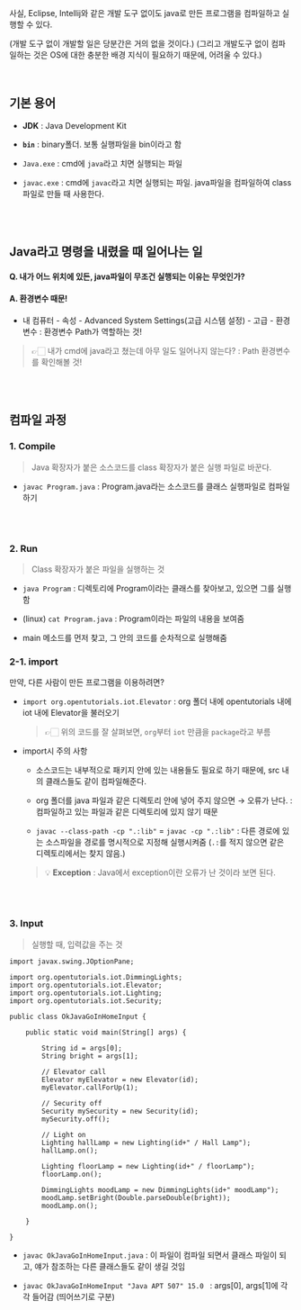 사실, Eclipse, Intellij와 같은 개발 도구 없이도 java로 만든 프로그램을 컴파일하고 실행할 수 있다.

(개발 도구 없이 개발할 일은 당분간은 거의 없을 것이다.)
(그리고 개발도구 없이 컴파일하는 것은 OS에 대한 충분한 배경 지식이 필요하기 때문에, 어려울 수 있다.)

<br>

## 기본 용어
- **JDK** : Java Development Kit

- **`bin`** : binary폴더. 보통 실행파일을 bin이라고 함

- `Java.exe` : cmd에 `java`라고 치면 실행되는 파일

- `javac.exe` : cmd에 `javac`라고 치면 실행되는 파일. java파일을 컴파일하여 class파일로 만들 때 사용한다.

<br><br>

## Java라고 명령을 내렸을 때 일어나는 일


#### Q. 내가 어느 위치에 있든, java파일이 무조건 실행되는 이유는 무엇인가?
#### A. 환경변수 때문!

- 내 컴퓨터 - 속성 - Advanced System Settings(고급 시스템 설정) - 고급 - 환경변수
: 환경변수 Path가 역할하는 것!

> 👉🏻 내가 cmd에 java라고 쳤는데 아무 일도 일어나지 않는다? : Path 환경변수를 확인해볼 것!


<br><br>


## 컴파일 과정

### 1. Compile
> Java 확장자가 붙은 소스코드를 class 확장자가 붙은 실행 파일로 바꾼다.

- `javac Program.java` : Program.java라는 소스코드를 클래스 실행파일로 컴파일하기

<br><br>


### 2. Run
> Class 확장자가 붙은 파일을 실행하는 것

- `java Program` : 디렉토리에 Program이라는 클래스를 찾아보고, 있으면 그를 실행함
- (linux) `cat Program.java` : Program이라는 파일의 내용을 보여줌

- main 메소드를 먼저 찾고, 그 안의 코드를 순차적으로 실행해줌


### 2-1. import

만약, 다른 사람이 만든 프로그램을 이용하려면?

- `import org.opentutorials.iot.Elevator` : org 폴더 내에 opentutorials 내에 iot 내에 Elevator을 불러오기

  > 👉🏻 위의 코드를 잘 살펴보면,  `org`부터 `iot` 만큼을 `package`라고 부름

- import시 주의 사항
  
  - 소스코드는 내부적으로 패키지 안에 있는 내용들도 필요로 하기 때문에, src 내의 클래스들도 같이 컴파일해준다.
  
  - org 폴더를 java 파일과 같은 디렉토리 안에 넣어 주지 않으면 → 오류가 난다. : 컴파일하고 있는 파일과 같은 디렉토리에 있지 않기 때문
  
  - `javac --class-path -cp ".:lib"` = `javac -cp ".:lib"` : 다른 경로에 있는 소스파일을 경로를 명시적으로 지정해 실행시켜줌 (`.:`를 적지 않으면 같은 디렉토리에서는 찾지 않음.)
  
  > 💡 **Exception** : Java에서 exception이란 오류가 난 것이라 보면 된다.

<br><br>

### 3. Input
> 실행할 때, 입력값을 주는 것

```
import javax.swing.JOptionPane;
 
import org.opentutorials.iot.DimmingLights;
import org.opentutorials.iot.Elevator;
import org.opentutorials.iot.Lighting;
import org.opentutorials.iot.Security;
 
public class OkJavaGoInHomeInput {
 
    public static void main(String[] args) {
         
        String id = args[0];
        String bright = args[1];
         
        // Elevator call 
        Elevator myElevator = new Elevator(id);
        myElevator.callForUp(1);
         
        // Security off 
        Security mySecurity = new Security(id);
        mySecurity.off();
         
        // Light on
        Lighting hallLamp = new Lighting(id+" / Hall Lamp");
        hallLamp.on();
         
        Lighting floorLamp = new Lighting(id+" / floorLamp");
        floorLamp.on();
         
        DimmingLights moodLamp = new DimmingLights(id+" moodLamp");
        moodLamp.setBright(Double.parseDouble(bright));
        moodLamp.on();
 
    }
 
}
```


- `javac OkJavaGoInHomeInput.java` : 이 파일이 컴파일 되면서 클래스 파일이 되고, 얘가 참조하는 다른 클래스들도 같이 생길 것임

- `javac OkJavaGoInHomeInput "Java APT 507" 15.0 ` : args[0], args[1]에 각각 들어감 (띄어쓰기로 구분)


